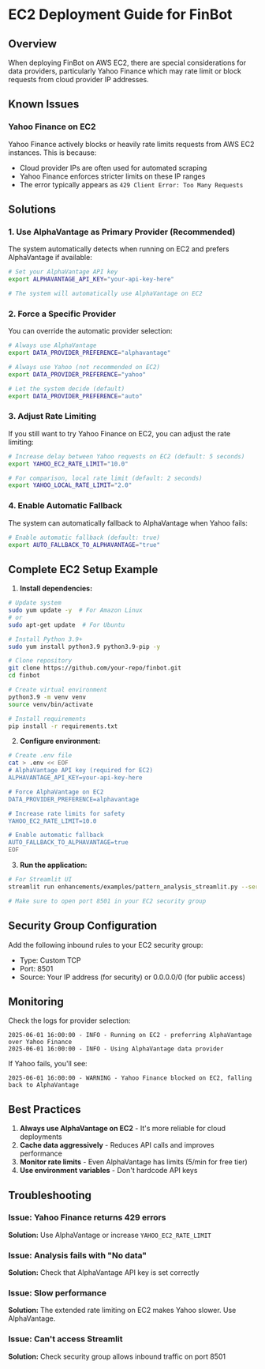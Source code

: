 # EC2 Deployment Guide for FinBot

## Overview

When deploying FinBot on AWS EC2, there are special considerations for data providers, particularly Yahoo Finance which may rate limit or block requests from cloud provider IP addresses.

## Known Issues

### Yahoo Finance on EC2

Yahoo Finance actively blocks or heavily rate limits requests from AWS EC2 instances. This is because:
- Cloud provider IPs are often used for automated scraping
- Yahoo Finance enforces stricter limits on these IP ranges
- The error typically appears as `429 Client Error: Too Many Requests`

## Solutions

### 1. Use AlphaVantage as Primary Provider (Recommended)

The system automatically detects when running on EC2 and prefers AlphaVantage if available:

```bash
# Set your AlphaVantage API key
export ALPHAVANTAGE_API_KEY="your-api-key-here"

# The system will automatically use AlphaVantage on EC2
```

### 2. Force a Specific Provider

You can override the automatic provider selection:

```bash
# Always use AlphaVantage
export DATA_PROVIDER_PREFERENCE="alphavantage"

# Always use Yahoo (not recommended on EC2)
export DATA_PROVIDER_PREFERENCE="yahoo"

# Let the system decide (default)
export DATA_PROVIDER_PREFERENCE="auto"
```

### 3. Adjust Rate Limiting

If you still want to try Yahoo Finance on EC2, you can adjust the rate limiting:

```bash
# Increase delay between Yahoo requests on EC2 (default: 5 seconds)
export YAHOO_EC2_RATE_LIMIT="10.0"

# For comparison, local rate limit (default: 2 seconds)
export YAHOO_LOCAL_RATE_LIMIT="2.0"
```

### 4. Enable Automatic Fallback

The system can automatically fallback to AlphaVantage when Yahoo fails:

```bash
# Enable automatic fallback (default: true)
export AUTO_FALLBACK_TO_ALPHAVANTAGE="true"
```

## Complete EC2 Setup Example

1. **Install dependencies:**
```bash
# Update system
sudo yum update -y  # For Amazon Linux
# or
sudo apt-get update  # For Ubuntu

# Install Python 3.9+
sudo yum install python3.9 python3.9-pip -y

# Clone repository
git clone https://github.com/your-repo/finbot.git
cd finbot

# Create virtual environment
python3.9 -m venv venv
source venv/bin/activate

# Install requirements
pip install -r requirements.txt
```

2. **Configure environment:**
```bash
# Create .env file
cat > .env << EOF
# AlphaVantage API key (required for EC2)
ALPHAVANTAGE_API_KEY=your-api-key-here

# Force AlphaVantage on EC2
DATA_PROVIDER_PREFERENCE=alphavantage

# Increase rate limits for safety
YAHOO_EC2_RATE_LIMIT=10.0

# Enable automatic fallback
AUTO_FALLBACK_TO_ALPHAVANTAGE=true
EOF
```

3. **Run the application:**
```bash
# For Streamlit UI
streamlit run enhancements/examples/pattern_analysis_streamlit.py --server.port 8501 --server.address 0.0.0.0

# Make sure to open port 8501 in your EC2 security group
```

## Security Group Configuration

Add the following inbound rules to your EC2 security group:
- Type: Custom TCP
- Port: 8501
- Source: Your IP address (for security) or 0.0.0.0/0 (for public access)

## Monitoring

Check the logs for provider selection:
```
2025-06-01 16:00:00 - INFO - Running on EC2 - preferring AlphaVantage over Yahoo Finance
2025-06-01 16:00:00 - INFO - Using AlphaVantage data provider
```

If Yahoo fails, you'll see:
```
2025-06-01 16:00:00 - WARNING - Yahoo Finance blocked on EC2, falling back to AlphaVantage
```

## Best Practices

1. **Always use AlphaVantage on EC2** - It's more reliable for cloud deployments
2. **Cache data aggressively** - Reduces API calls and improves performance
3. **Monitor rate limits** - Even AlphaVantage has limits (5/min for free tier)
4. **Use environment variables** - Don't hardcode API keys

## Troubleshooting

### Issue: Yahoo Finance returns 429 errors
**Solution:** Use AlphaVantage or increase `YAHOO_EC2_RATE_LIMIT`

### Issue: Analysis fails with "No data"
**Solution:** Check that AlphaVantage API key is set correctly

### Issue: Slow performance
**Solution:** The extended rate limiting on EC2 makes Yahoo slower. Use AlphaVantage.

### Issue: Can't access Streamlit
**Solution:** Check security group allows inbound traffic on port 8501 